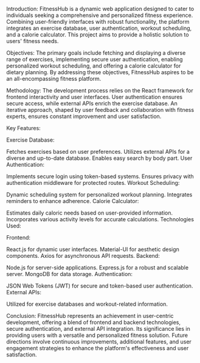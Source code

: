 Introduction:
FitnessHub is a dynamic web application designed to cater to individuals seeking a comprehensive and personalized fitness experience. Combining user-friendly interfaces with robust functionality, the platform integrates an exercise database, user authentication, workout scheduling, and a calorie calculator. This project aims to provide a holistic solution to users' fitness needs.

Objectives:
The primary goals include fetching and displaying a diverse range of exercises, implementing secure user authentication, enabling personalized workout scheduling, and offering a calorie calculator for dietary planning. By addressing these objectives, FitnessHub aspires to be an all-encompassing fitness platform.

Methodology:
The development process relies on the React framework for frontend interactivity and user interfaces. User authentication ensures secure access, while external APIs enrich the exercise database. An iterative approach, shaped by user feedback and collaboration with fitness experts, ensures constant improvement and user satisfaction.

Key Features:

Exercise Database:

Fetches exercises based on user preferences.
Utilizes external APIs for a diverse and up-to-date database.
Enables easy search by body part.
User Authentication:

Implements secure login using token-based systems.
Ensures privacy with authentication middleware for protected routes.
Workout Scheduling:

Dynamic scheduling system for personalized workout planning.
Integrates reminders to enhance adherence.
Calorie Calculator:

Estimates daily caloric needs based on user-provided information.
Incorporates various activity levels for accurate calculations.
Technologies Used:

Frontend:

React.js for dynamic user interfaces.
Material-UI for aesthetic design components.
Axios for asynchronous API requests.
Backend:

Node.js for server-side applications.
Express.js for a robust and scalable server.
MongoDB for data storage.
Authentication:

JSON Web Tokens (JWT) for secure and token-based user authentication.
External APIs:

Utilized for exercise databases and workout-related information.

Conclusion:
FitnessHub represents an achievement in user-centric development, offering a blend of frontend and backend technologies, secure authentication, and external API integration. Its significance lies in providing users with a versatile and personalized fitness solution. Future directions involve continuous improvements, additional features, and user engagement strategies to enhance the platform's effectiveness and user satisfaction.
